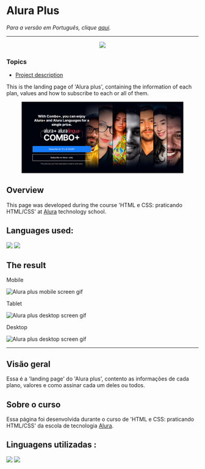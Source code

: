 # Alura Plus

_Para a versão em Português, clique [aqui](#portuguese)._

<hr>

<p align="center">
  <img src="http://img.shields.io/static/v1?label=STATUS&message=UNDER%20CONSTRUCTION&color=yellow&style=for-the-badge"/> 
</p>

### Topics

- [Project description](#´project-description)




This is the landing page of 'Alura plus', containing the information of each plan, values and how to subscribe to each or all of them.

<div align='center'>
  <figure>
    <a href='https://bo83dev.github.io/alura-plus/' target='_blank'>
      <img src='./src/alura-plus-header-screenshot.png' target="_blank">
    </a>
  </figure>
</div>


## Overview

This page was developed during the course 'HTML e CSS: praticando HTML/CSS' at [Alura](https://www.alura.com.br) technology school.

## Languages used:

<div>
  <img src="https://img.shields.io/badge/HTML5-E34F26?style=for-the-badge&logo=html5&logoColor=white">
  <img src="https://img.shields.io/badge/CSS3-1572B6?style=for-the-badge&logo=css3&logoColor=white">
</div>

## The result

Mobile

<img src="./src/alura-plus-mobile-screen.gif" alt="Alura plus mobile screen gif">

Tablet 

<img src="./src/alura-plus-tablet-screen.gif" alt="Alura plus desktop screen gif">

Desktop 

<img src="./src/alura-plus-desktop-screen.gif" alt="Alura plus desktop screen gif">

---

<div id="portuguese">

## Visão geral

Essa é a 'landing page' do 'Alura plus', contento as informações de cada plano, valores e como assinar cada um deles ou todos.
 
## Sobre o curso

Essa página foi desenvolvida durante o curso de 'HTML e CSS: praticando HTML/CSS' da escola de tecnologia [Alura](https://www.alura.com.br).
  
  
## Linguagens utilizadas :

  <div>
    <img src="https://img.shields.io/badge/HTML5-E34F26?style=for-the-badge&logo=html5&logoColor=white">
    <img src="https://img.shields.io/badge/CSS3-1572B6?style=for-the-badge&logo=css3&logoColor=white">
  </div>
</div>  
  
